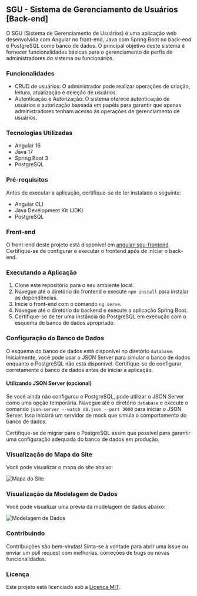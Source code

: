 ## SGU - Sistema de Gerenciamento de Usuários [Back-end]

O SGU (Sistema de Gerenciamento de Usuários) é uma aplicação web desenvolvida com Angular no front-end, Java com Spring Boot no back-end e PostgreSQL como banco de dados. O principal objetivo deste sistema é fornecer funcionalidades básicas para o gerenciamento de perfis de administradores do sistema ou funcionários.

### Funcionalidades

- CRUD de usuários: O administrador pode realizar operações de criação, leitura, atualização e deleção de usuários.
- Autenticação e Autorização: O sistema oferece autenticação de usuários e autorização baseada em papéis para garantir que apenas administradores tenham acesso às operações de gerenciamento de usuários.

### Tecnologias Utilizadas

- Angular 16
- Java 17
- Spring Boot 3
- PostgreSQL

### Pré-requisitos

Antes de executar a aplicação, certifique-se de ter instalado o seguinte:

- Angular CLI
- Java Development Kit (JDK)
- PostgreSQL

### Front-end

O front-end deste projeto está disponível em [angular-sgu-frontend](https://github.com/GiselleBarbosa/angular-sgu-frontend/tree/main). Certifique-se de configurar e executar o frontend após de iniciar o back-end.

### Executando a Aplicação

1. Clone este repositório para o seu ambiente local.
2. Navegue até o diretório do frontend e execute `npm install` para instalar as dependências.
3. Inicie o front-end com o comando `ng serve`.
4. Navegue até o diretório do backend e execute a aplicação Spring Boot.
5. Certifique-se de ter uma instância do PostgreSQL em execução com o esquema de banco de dados apropriado.

### Configuração do Banco de Dados

O esquema do banco de dados está disponível no diretório `database`. Inicialmente, você pode usar o JSON Server para simular o banco de dados enquanto o PostgreSQL não está disponível. Certifique-se de configurar corretamente o banco de dados antes de iniciar a aplicação.

#### Utilizando JSON Server (opcional)

Se você ainda não configurou o PostgreSQL, pode utilizar o JSON Server como uma opção temporária. Navegue até o diretório `database` e execute o comando `json-server --watch db.json --port 3000` para iniciar o JSON Server. Isso iniciará um servidor de mock que simula o comportamento do banco de dados.

Certifique-se de migrar para o PostgreSQL assim que possível para garantir uma configuração adequada do banco de dados em produção.

### Visualização do Mapa do Site

Você pode visualizar o mapa do site abaixo:

![Mapa do Site](https://raw.githubusercontent.com/GiselleBarbosa/angular-sgu-frontend/main/src/assets/docs/mapa_site.png)

### Visualização da Modelagem de Dados

Você pode visualizar uma prévia da modelagem de dados abaixo:

![Modelagem de Dados](https://raw.githubusercontent.com/GiselleBarbosa/angular-sgu-frontend/main/src/assets/docs/modelagem_inicial.png)

### Contribuindo

Contribuições são bem-vindas! Sinta-se à vontade para abrir uma issue ou enviar um pull request com melhorias, correções de bugs ou novas funcionalidades.

### Licença

Este projeto está licenciado sob a [Licença MIT](https://opensource.org/licenses/MIT).
